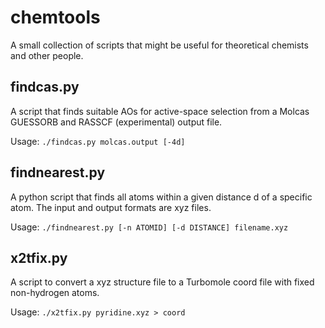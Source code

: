 # chemtools
A small collection of scripts that might be useful for theoretical chemists and other people.

## findcas.py
A script that finds suitable AOs for active-space selection from a Molcas GUESSORB and RASSCF (experimental) output file.

Usage:
`./findcas.py molcas.output [-4d]`

## findnearest.py
A python script that finds all atoms within a given distance d of a specific atom. The input and output formats are xyz files.

Usage:
`./findnearest.py [-n ATOMID] [-d DISTANCE] filename.xyz`

## x2tfix.py
A script to convert a xyz structure file to a Turbomole coord file with fixed non-hydrogen atoms.

Usage:
`./x2tfix.py pyridine.xyz > coord`

